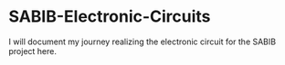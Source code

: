 # SABIB-Electronic-Circuits
I will document my journey realizing the electronic circuit for the SABIB project here.
